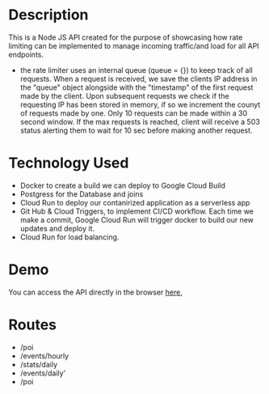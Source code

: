 # Description
This is a Node JS API created for the purpose of showcasing how rate limiting can be implemented to manage incoming traffic/and load for all API endpoints. 
- the rate limiter uses an internal queue (queue = {}) to keep track of all requests. When a request is received, we save the clients IP address in the "queue" object alongside with the "timestamp" of the first request made by the client. Upon subsequent requests we check if the requesting IP has been stored in memory, if so we increment the counyt of requests made by one. Only 10 requests can be made within a 30 second window. If the max requests is reached, client will receive a 503 status alerting them to wait for 10 sec before making another request.

# Technology Used
- Docker to create a build we can deploy to Google Cloud Build
- Postgress for the Database and joins
- Cloud Run to deploy our contanirized application as a serverless app
- Git Hub & Cloud Triggers, to implement CI/CD workflow. Each time we make a commit, Google Cloud Run will trigger docker to build our new updates and deploy it.
- Cloud Run for load balancing.

# Demo
You can access the API directly in the browser [here](https://work-gcsusetqgq-uk.a.run.app/poi), 

# Routes
- /poi
- /events/hourly
- /stats/daily
- /events/daily'
- /poi




